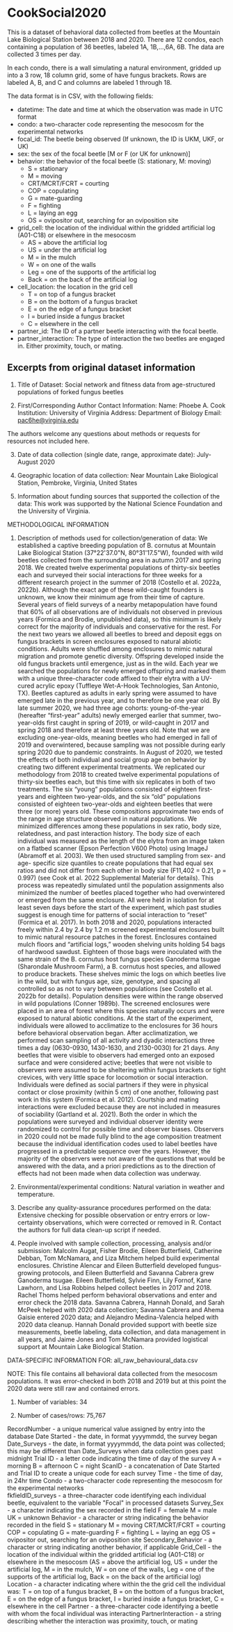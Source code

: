 # CookSocial2020

This is a dataset of behavioral data collected from beetles at the Mountain Lake Biological Station between 2018 and 2020. There are 12 condos, each containing a population of 36 beetles, labeled 1A, 1B,...,6A, 6B. The data are collected 3 times per day.

In each condo, there is a wall simulating a natural environment, gridded up into a 3 row, 18 column grid, some of have fungus brackets. Rows are labeled A, B, and C and columns are labeled 1 through 18.

The data format is in CSV, with the following fields:
* datetime: The date and time at which the observation was made in UTC format
* condo: a two-character code representing the mesocosm for the experimental networks
* focal_id: The beetle being observed (If unknown, the ID is UKM, UKF, or UK)
* sex: the sex of the focal beetle [M or F (or UK for unknown)]
* behavior: the behavior of the focal beetle (S: stationary, M: moving)
    * S = stationary
	* M = moving
	* CRT/MCRT/FCRT = courting
	* COP = copulating
	* G = mate-guarding
	* F = fighting
	* L = laying an egg
	* OS = ovipositor out, searching for an oviposition site
* grid_cell: the location of the individual within the gridded artificial log (A01-C18) or elsewhere in the mesocosm
    * AS = above the artificial log
	* US = under the artificial log
	* M = in the mulch
	* W = on one of the walls
	* Leg = one of the supports of the artificial log
	* Back = on the back of the artificial log
* cell_location: the location in the grid cell
    * T = on top of a fungus bracket
	* B = on the bottom of a fungus bracket
	* E = on the edge of a fungus bracket
	* I = buried inside a fungus bracket
	* C = elsewhere in the cell
* partner_id: The ID of a partner beetle interacting with the focal beetle.
* partner_interaction: The type of interaction the two beetles are engaged in. Either proximity, touch, or mating.

## Excerpts from original dataset information

1. Title of Dataset: Social network and fitness data from age-structured populations of forked fungus beetles 

2. First/Corresponding Author Contact Information:
	Name: Phoebe A. Cook
	Institution: University of Virginia
	Address: Department of Biology
	Email: pac6he@virginia.edu

The authors welcome any questions about methods or requests for resources not included here. 

3. Date of data collection (single date, range, approximate date): July-August 2020

4. Geographic location of data collection: Near Mountain Lake Biological Station, Pembroke, Virginia, United States

5. Information about funding sources that supported the collection of the data: 
This work was supported by the National Science Foundation and the University of Virginia.

METHODOLOGICAL INFORMATION

1. Description of methods used for collection/generation of data: 
We established a captive breeding population of B. cornutus at Mountain Lake Biological Station (37°22'37.0"N, 80°31'17.5"W), founded with wild beetles collected from the surrounding area in autumn 2017 and spring 2018. We created twelve experimental populations of thirty-six beetles each and surveyed their social interactions for three weeks for a different research project in the summer of 2018 (Costello et al. 2022a, 2022b). Although the exact age of these wild-caught founders is unknown, we know their minimum age from their time of capture. Several years of field surveys of a nearby metapopulation have found that 60% of all observations are of individuals not observed in previous years (Formica and Brodie, unpublished data), so this minimum is likely correct for the majority of individuals and conservative for the rest. For the next two years we allowed all beetles to breed and deposit eggs on fungus brackets in screen enclosures exposed to natural abiotic conditions. Adults were shuffled among enclosures to mimic natural migration and promote genetic diversity. Offspring developed inside the old fungus brackets until emergence, just as in the wild. Each year we searched the populations for newly emerged offspring and marked them with a unique three-character code affixed to their elytra with a UV-cured acrylic epoxy (Tuffleye Wet-A-Hook Technologies, San Antonio, TX). Beetles captured as adults in early spring were assumed to have emerged late in the previous year, and to therefore be one year old. 
By late summer 2020, we had three age cohorts: young-of-the-year (hereafter “first-year” adults) newly emerged earlier that summer, two-year-olds first caught in spring of 2019, or wild-caught in 2017 and spring 2018 and therefore at least three years old. Note that we are excluding one-year-olds, meaning beetles who had emerged in fall of 2019 and overwintered, because sampling was not possible during early spring 2020 due to pandemic constraints.
In August of 2020, we tested the effects of both individual and social group age on behavior by creating two different experimental treatments. We replicated our methodology from 2018 to created twelve experimental populations of thirty-six beetles each, but this time with six replicates in both of two treatments. The six “young” populations consisted of eighteen first-years and eighteen two-year-olds, and the six “old” populations consisted of eighteen two-year-olds and eighteen beetles that were three (or more) years old. These compositions approximate two ends of the range in age structure observed in natural populations. 
We minimized differences among these populations in sex ratio, body size, relatedness, and past interaction history. The body size of each individual was measured as the length of the elytra from an image taken on a flatbed scanner (Epson Perfection V600 Photo) using ImageJ (Abramoff et al. 2003). We then used structured sampling from sex- and age- specific size quantiles to create populations that had equal sex ratios and did not differ from each other in body size (F11,402 = 0.21, p = 0.997) (see Cook et al. 2022 Supplemental Material for details). This process was repeatedly simulated until the population assignments also minimized the number of beetles placed together who had overwintered or emerged from the same enclosure. All were held in isolation for at least seven days before the start of the experiment, which past studies suggest is enough time for patterns of social interaction to “reset” (Formica et al. 2017). 
In both 2018 and 2020, populations interacted freely within 2.4 by 2.4 by 1.2 m screened experimental enclosures built to mimic natural resource patches in the forest. Enclosures contained mulch floors and “artificial logs,” wooden shelving units holding 54 bags of hardwood sawdust. Eighteen of those bags were inoculated with the same strain of the B. cornutus host fungus species Ganoderma tsugae (Sharondale Mushroom Farm), a B. cornutus host species, and allowed to produce brackets. These shelves mimic the logs on which beetles live in the wild, but with fungus age, size, genotype, and spacing all controlled so as not to vary between populations (see Costello et al. 2022b for details). Population densities were within the range observed in wild populations (Conner 1989b). The screened enclosures were placed in an area of forest where this species naturally occurs and were exposed to natural abiotic conditions. At the start of the experiment, individuals were allowed to acclimatize to the enclosures for 36 hours before behavioral observation began. After acclimatization, we performed scan sampling of all activity and dyadic interactions three times a day (0630-0930, 1430-1630, and 2130-0030) for 21 days. Any beetles that were visible to observers had emerged onto an exposed surface and were considered active; beetles that were not visible to observers were assumed to be sheltering within fungus brackets or tight crevices, with very little space for locomotion or social interaction. Individuals were defined as social partners if they were in physical contact or close proximity (within 5 cm) of one another, following past work in this system (Formica et al. 2012). Courtship and mating interactions were excluded because they are not included in measures of sociability (Gartland et al. 2021).
Both the order in which the populations were surveyed and individual observer identity were randomized to control for possible time and observer biases. Observers in 2020 could not be made fully blind to the age composition treatment because the individual identification codes used to label beetles have progressed in a predictable sequence over the years. However, the majority of the observers were not aware of the questions that would be answered with the data, and a priori predictions as to the direction of effects had not been made when data collection was underway. 

5. Environmental/experimental conditions: Natural variation in weather and temperature.  

6. Describe any quality-assurance procedures performed on the data: Extensive checking for possible observation or entry errors or low-certainty observations, which were corrected or removed in R. Contact the authors for full data clean-up script if needed. 

7. People involved with sample collection, processing, analysis and/or submission: 
Malcolm Augat, Fisher Brodie, Eileen Butterfield, Catherine Debban, Tom McNamara, and Liza Mitchem helped build experimental enclosures. Christine Alencar and Eileen Butterfield developed fungus-growing protocols, and Eileen Butterfield and Savanna Cabrera grew Ganoderma tsugae. Eileen Butterfield, Sylvie Finn, Lily Fornof, Kane Lawhorn, and Lisa Robbins helped collect beetles in 2017 and 2018. Rachel Thoms helped perform behavioral observations and enter and error check the 2018 data. Savanna Cabrera, Hannah Donald, and Sarah McPeek helped with 2020 data collection; Savanna Cabrera and Ahema Gaisie entered 2020 data; and Alejandro Medina-Valencia helped with 2020 data cleanup. Hannah Donald provided support with beetle size measurements, beetle labeling, data collection, and data management in all years, and Jaime Jones and Tom McNamara provided logistical support at Mountain Lake Biological Station.

DATA-SPECIFIC INFORMATION FOR: all_raw_behavioural_data.csv

NOTE: This file contains all behavioral data collected from the mesocosm populations. It was error-checked in both 2018 and 2019 but at this point the 2020 data were still raw and contained errors. 

1. Number of variables: 34

2. Number of cases/rows: 75,767

RecordNumber - a unique numerical value assigned by entry into the database
Date Started - the date, in format yyyymmdd, the survey began
Date_Surveys - the date, in format yyyymmdd, the data point was collected; this may be different than Date_Surveys when data collection goes past midnight 
Trial ID - a letter code indicating the time of day of the survey
	A = morning
	B = afternoon
	C = night
ScanID - a concatenation of Date Started and Trial ID to create a unique code for each survey
Time - the time of day, in 24hr time
Condo - a two-character code representing the mesocosm for the experimental networks 	
fkfieldID_surveys - a three-character code identifying each individual beetle, equivalent to the variable "Focal" in processed datasets
Survey_Sex - a character indicating the sex recorded in the field
	F = female
	M = male
	UK = unknown
Behavior - a character or string indicating the behavior recorded in the field
	S = stationary
	M = moving
	CRT/MCRT/FCRT = courting
	COP = copulating
	G = mate-guarding
	F = fighting
	L = laying an egg
	OS = ovipositor out, searching for an oviposition site
Secondary_Behavior - a character or string indicating another behavior, if applicable
Grid_Cell - the location of the individual within the gridded artificial log (A01-C18) or elsewhere in the mesocosm (AS = above the artificial log, US = under the artificial log, M = in the mulch, W = on one of the walls, Leg = one of the supports of the artificial log, Back = on the back of the artificial log)
Location - a character indicating where within the the grid cell the individual was: T = on top of a fungus bracket, B = on the bottom of a fungus bracket, E = on the edge of a fungus bracket, I = buried inside a fungus bracket, C = elsewhere in the cell
Partner	- a three-character code identifying a beetle with whom the focal individual was interacting
PartnerInteraction - a string describing whether the interaction was proximity, touch, or mating
